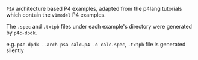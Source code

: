 `PSA` architecture based P4 examples, adapted from the p4lang tutorials which contain the `v1model` P4 examples.

The `.spec` and `.txtpb` files under each example's directory were generated by `p4c-dpdk`.

e.g. `p4c-dpdk --arch psa calc.p4 -o calc.spec`, `.txtpb` file is generated silently 
